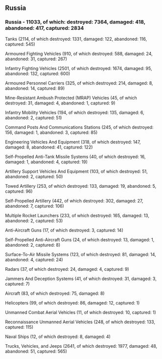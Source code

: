 
 
 ## Russia
 
 ### Russia - 11033, of which: destroyed: 7364, damaged: 418, abandoned: 417, captured: 2834

 

 

 Tanks (2114, of which destroyed: 1331, damaged: 122, abandoned: 116, captured: 545)

 Armoured Fighting Vehicles (910, of which destroyed: 588, damaged: 24, abandoned: 31, captured: 267)

 Infantry Fighting Vehicles (2501, of which destroyed: 1674, damaged: 95, abandoned: 132, captured: 600)

 Armoured Personnel Carriers (325, of which destroyed: 214, damaged: 8, abandoned: 14, captured: 89)

 Mine-Resistant Ambush Protected (MRAP) Vehicles (45, of which destroyed: 31, damaged: 4, abandoned: 1, captured: 9)

 Infantry Mobility Vehicles (194, of which destroyed: 135, damaged: 6, abandoned: 2, captured: 51)

 Command Posts And Communications Stations (245, of which destroyed: 156, damaged: 1, abandoned: 3, captured: 85)

 Engineering Vehicles And Equipment (318, of which destroyed: 147, damaged: 8, abandoned: 41, captured: 122)

 Self-Propelled Anti-Tank Missile Systems (40, of which destroyed: 16, damaged: 1, abandoned: 4, captured: 19)

 Artillery Support Vehicles And Equipment (103, of which destroyed: 51, abandoned: 2, captured: 50)

 Towed Artillery (253, of which destroyed: 133, damaged: 19, abandoned: 5, captured: 96)

 Self-Propelled Artillery (442, of which destroyed: 302, damaged: 27, abandoned: 7, captured: 106)

 Multiple Rocket Launchers (233, of which destroyed: 165, damaged: 13, abandoned: 2, captured: 53)

 Anti-Aircraft Guns (17, of which destroyed: 3, captured: 14)

 Self-Propelled Anti-Aircraft Guns (24, of which destroyed: 13, damaged: 1, abandoned: 2, captured: 8)

 Surface-To-Air Missile Systems (123, of which destroyed: 81, damaged: 14, abandoned: 4, captured: 24)

 Radars (37, of which destroyed: 24, damaged: 4, captured: 9)

 Jammers And Deception Systems (41, of which destroyed: 31, damaged: 3, captured: 7)

 Aircraft (83, of which destroyed: 75, damaged: 8)

 Helicopters (99, of which destroyed: 86, damaged: 12, captured: 1)

 Unmanned Combat Aerial Vehicles (11, of which destroyed: 10, captured: 1)

 Reconnaissance Unmanned Aerial Vehicles (248, of which destroyed: 133, captured: 115)

 Naval Ships (12, of which destroyed: 8, damaged: 4)

 Trucks, Vehicles, and Jeeps (2641, of which destroyed: 1977, damaged: 48, abandoned: 51, captured: 565)

